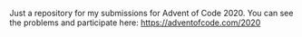 Just a repository for my submissions for Advent of Code 2020.
You can see the problems and participate here:
https://adventofcode.com/2020
